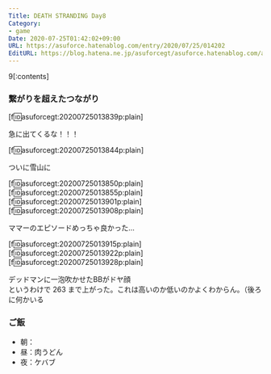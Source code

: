 ```yaml
---
Title: DEATH STRANDING Day8
Category:
- game
Date: 2020-07-25T01:42:02+09:00
URL: https://asuforce.hatenablog.com/entry/2020/07/25/014202
EditURL: https://blog.hatena.ne.jp/asuforcegt/asuforce.hatenablog.com/atom/entry/26006613603911244
---
```


9[:contents]

###  繋がりを超えたつながり

[f:id:asuforcegt:20200725013839p:plain]

急に出てくるな！！！

[f:id:asuforcegt:20200725013844p:plain]

ついに雪山に

[f:id:asuforcegt:20200725013850p:plain][f:id:asuforcegt:20200725013855p:plain][f:id:asuforcegt:20200725013901p:plain][f:id:asuforcegt:20200725013908p:plain]

ママーのエピソードめっちゃ良かった...

[f:id:asuforcegt:20200725013915p:plain][f:id:asuforcegt:20200725013922p:plain][f:id:asuforcegt:20200725013928p:plain]

デッドマンに一泡吹かせたBBがドヤ顔  
というわけで 263 まで上がった。これは高いのか低いのかよくわからん。（後ろに何かいる

### ご飯

- 朝：
- 昼：肉うどん
- 夜：ケバブ
